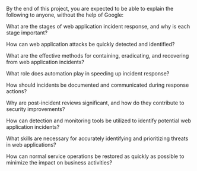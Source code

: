 By the end of this project, you are expected to be able to explain the following to anyone, without the help of Google:

What are the stages of web application incident response, and why is each stage important?

How can web application attacks be quickly detected and identified?

What are the effective methods for containing, eradicating, and recovering from web application incidents?

What role does automation play in speeding up incident response?

How should incidents be documented and communicated during response actions?

Why are post-incident reviews significant, and how do they contribute to security improvements?

How can detection and monitoring tools be utilized to identify potential web application incidents?

What skills are necessary for accurately identifying and prioritizing threats in web applications?

How can normal service operations be restored as quickly as possible to minimize the impact on business activities?
